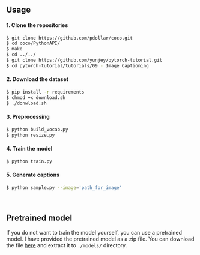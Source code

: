 ## Usage 


#### 1. Clone the repositories
```bash
$ git clone https://github.com/pdollar/coco.git
$ cd coco/PythonAPI/
$ make
$ cd ../../
$ git clone https://github.com/yunjey/pytorch-tutorial.git
$ cd pytorch-tutorial/tutorials/09 - Image Captioning
```

#### 2. Download the dataset

```bash
$ pip install -r requirements
$ chmod +x download.sh
$ ./donwload.sh
```

#### 3. Preprocessing

```bash
$ python build_vocab.py   
$ python resize.py
```

#### 4. Train the model

```bash
$ python train.py    
```

#### 5. Generate captions


```bash
$ python sample.py --image='path_for_image'
```

<br>

## Pretrained model 

If you do not want to train the model yourself, you can use a pretrained model. I have provided the pretrained model as a zip file. You can download the file [here](https://www.dropbox.com/s/b7gyo15as6m6s7x/train_model.zip?dl=0) and extract it to `./models/` directory.
